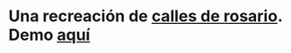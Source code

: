 # Una recreación de [calles de rosario](http://www.callesderosario.com.ar/index2.html). Demo [aquí](https://agustinramirodiaz.github.io/calles_de_rosario/)